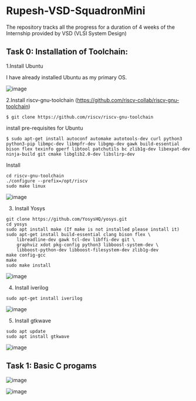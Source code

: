 # Rupesh-VSD-SquadronMini
The repository tracks all the progress for a duration of 4 weeks of the Internship provided by VSD (VLSI System Design) 

## Task 0: Installation of Toolchain:

1.Install Ubuntu

I have already installed Ubuntu as my primary OS.

![image](https://github.com/Rupesh1510/Rupesh-VSD-SquadronMini/assets/94752269/7d990106-e23f-4b01-857b-92508db81f93)


2.Install riscv-gnu-toolchain (https://github.com/riscv-collab/riscv-gnu-toolchain)

```
$ git clone https://github.com/riscv/riscv-gnu-toolchain
```
install pre-requisites for Ubuntu

```
$ sudo apt-get install autoconf automake autotools-dev curl python3 python3-pip libmpc-dev libmpfr-dev libgmp-dev gawk build-essential bison flex texinfo gperf libtool patchutils bc zlib1g-dev libexpat-dev ninja-build git cmake libglib2.0-dev libslirp-dev
```

Install

```
cd riscv-gnu-toolchain
./configure --prefix=/opt/riscv
sudo make linux

```

![image](https://github.com/Rupesh1510/Rupesh-VSD-SquadronMini/assets/94752269/31d05ee6-bfff-497a-9964-81771c233f69)


3. Install Yosys

```
git clone https://github.com/YosysHQ/yosys.git
cd yosys
sudo apt install make (If make is not installed please install it) 
sudo apt-get install build-essential clang bison flex \
    libreadline-dev gawk tcl-dev libffi-dev git \
    graphviz xdot pkg-config python3 libboost-system-dev \
    libboost-python-dev libboost-filesystem-dev zlib1g-dev
make config-gcc
make 
sudo make install

```

![image](https://github.com/Rupesh1510/Rupesh-VSD-SquadronMini/assets/94752269/11c4c21a-7aad-4751-b26a-b163e5548a50)


4. Install iverilog
```
sudo apt-get install iverilog

```
![image](https://github.com/Rupesh1510/Rupesh-VSD-SquadronMini/assets/94752269/ca744ff0-a209-479f-b942-78417bf14387)


5. Install gtkwave
```
sudo apt update
sudo apt install gtkwave

```
![image](https://github.com/Rupesh1510/Rupesh-VSD-SquadronMini/assets/94752269/dd391c52-ac1b-4ddb-958a-a608d9b071f5)

## Task 1: Basic C progams

![image](https://github.com/Rupesh1510/Rupesh-VSD-SquadronMini/assets/94752269/d219fb5f-4358-4108-a9c8-1297093a696c)

![image](https://github.com/Rupesh1510/Rupesh-VSD-SquadronMini/assets/94752269/218c1dae-2de2-4dfe-a371-a59a7e4bd0fd)


